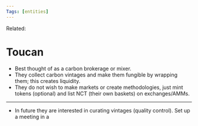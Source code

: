 ```yaml
---
Tags: [entities]
---
```

Related:
# Toucan
- Best thought of as a carbon brokerage or mixer.
- They collect carbon vintages and make them fungible by wrapping them; this creates liquidity.
- They do not wish to make markets or create methodologies, just mint tokens (optional) and list NCT (their own baskets) on exchanges/AMMs. 

---

- In future they are interested in curating vintages (quality control). Set up a meeting in a 